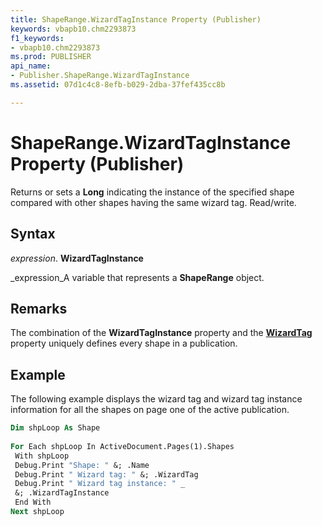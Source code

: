 ```yaml
---
title: ShapeRange.WizardTagInstance Property (Publisher)
keywords: vbapb10.chm2293873
f1_keywords:
- vbapb10.chm2293873
ms.prod: PUBLISHER
api_name:
- Publisher.ShapeRange.WizardTagInstance
ms.assetid: 07d1c4c8-8efb-b029-2dba-37fef435cc8b

---
```



# ShapeRange.WizardTagInstance Property (Publisher)

Returns or sets a  **Long** indicating the instance of the specified shape compared with other shapes having the same wizard tag. Read/write.


## Syntax

 _expression_. **WizardTagInstance**

 _expression_A variable that represents a  **ShapeRange** object.


## Remarks

The combination of the  **WizardTagInstance** property and the **[WizardTag](shaperange.wizardtag-property-publisher.md)** property uniquely defines every shape in a publication.


## Example

The following example displays the wizard tag and wizard tag instance information for all the shapes on page one of the active publication.


```vb
Dim shpLoop As Shape 
 
For Each shpLoop In ActiveDocument.Pages(1).Shapes 
 With shpLoop 
 Debug.Print "Shape: " &; .Name 
 Debug.Print " Wizard tag: " &; .WizardTag 
 Debug.Print " Wizard tag instance: " _ 
 &; .WizardTagInstance 
 End With 
Next shpLoop
```


